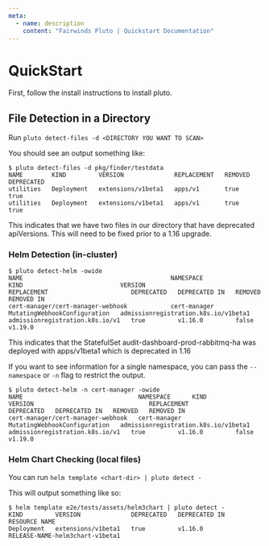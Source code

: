 ```yaml
---
meta:
  - name: description
    content: "Fairwinds Pluto | Quickstart Documentation"
---
```

# QuickStart

First, follow the install instructions to install pluto.

## File Detection in a Directory

Run `pluto detect-files -d <DIRECTORY YOU WANT TO SCAN>`

You should see an output something like:

```
$ pluto detect-files -d pkg/finder/testdata
NAME        KIND         VERSION              REPLACEMENT   REMOVED   DEPRECATED
utilities   Deployment   extensions/v1beta1   apps/v1       true      true
utilities   Deployment   extensions/v1beta1   apps/v1       true      true
```

This indicates that we have two files in our directory that have deprecated apiVersions. This will need to be fixed prior to a 1.16 upgrade.

### Helm Detection (in-cluster)

```
$ pluto detect-helm -owide
NAME                                         NAMESPACE               KIND                           VERSION                                REPLACEMENT                       DEPRECATED   DEPRECATED IN   REMOVED   REMOVED IN
cert-manager/cert-manager-webhook            cert-manager            MutatingWebhookConfiguration   admissionregistration.k8s.io/v1beta1   admissionregistration.k8s.io/v1   true         v1.16.0         false     v1.19.0
```

This indicates that the StatefulSet audit-dashboard-prod-rabbitmq-ha was deployed with apps/v1beta1 which is deprecated in 1.16


If you want to see information for a single namespace, you can pass the `--namespace` or `-n` flag to restrict the output.

```
$ pluto detect-helm -n cert-manager -owide
NAME                                NAMESPACE      KIND                           VERSION                                REPLACEMENT                       DEPRECATED   DEPRECATED IN   REMOVED   REMOVED IN
cert-manager/cert-manager-webhook   cert-manager   MutatingWebhookConfiguration   admissionregistration.k8s.io/v1beta1   admissionregistration.k8s.io/v1   true         v1.16.0         false     v1.19.0
```

### Helm Chart Checking (local files)

You can run `helm template <chart-dir> | pluto detect -`

This will output something like so:

```
$ helm template e2e/tests/assets/helm3chart | pluto detect -
KIND         VERSION              DEPRECATED   DEPRECATED IN   RESOURCE NAME
Deployment   extensions/v1beta1   true         v1.16.0         RELEASE-NAME-helm3chart-v1beta1
```
